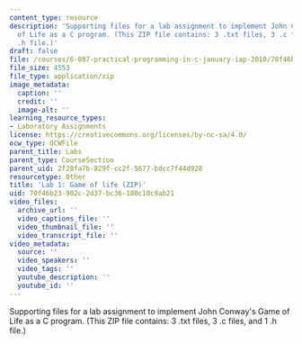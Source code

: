 ```yaml
---
content_type: resource
description: 'Supporting files for a lab assignment to implement John Conway''s Game
  of Life as a C program. (This ZIP file contains: 3 .txt files, 3 .c files, and 1
  .h file.)'
draft: false
file: /courses/6-087-practical-programming-in-c-january-iap-2010/70f46b23902c2d37bc36100c10c9ab21_lab01.zip
file_size: 4553
file_type: application/zip
image_metadata:
  caption: ''
  credit: ''
  image-alt: ''
learning_resource_types:
- Laboratory Assignments
license: https://creativecommons.org/licenses/by-nc-sa/4.0/
ocw_type: OCWFile
parent_title: Labs
parent_type: CourseSection
parent_uid: 2f28fa7b-829f-cc2f-5677-bdcc7f44d928
resourcetype: Other
title: 'Lab 1: Game of life (ZIP)'
uid: 70f46b23-902c-2d37-bc36-100c10c9ab21
video_files:
  archive_url: ''
  video_captions_file: ''
  video_thumbnail_file: ''
  video_transcript_file: ''
video_metadata:
  source: ''
  video_speakers: ''
  video_tags: ''
  youtube_description: ''
  youtube_id: ''
---
```

Supporting files for a lab assignment to implement John Conway's Game of Life as a C program. (This ZIP file contains: 3 .txt files, 3 .c files, and 1 .h file.)